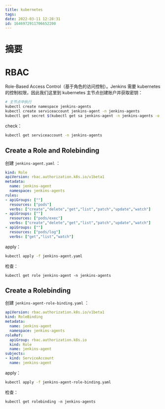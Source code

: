 ```yaml
---
title: kubernetes
tags: 
date: 2022-03-11 12:28:31
id: 1646972911706652200
---
```

# 摘要



# RBAC

Role-Based Access Control（基于角色的访问控制）。Jenkins 需要 kubernetes 的控制权限，因此我们这里到 kubernetes 主节点创建账户并获取密钥：

```sh
# 主节点中执行
kubectl create namespace jenkins-agents
kubectl create serviceaccount jenkins-agent -n jenkins-agents
kubectl get secret $(kubectl get sa jenkins-agent -n jenkins-agents -o jsonpath={.secrets[0].name}) -n jenkins-agents -o jsonpath={.data.token} | base64 --decode
```

check：

```sh
kubectl get serviceaccount -n jenkins-agents
```



## Create a Role and Rolebinding



创建 `jenkins-agent.yaml` ：

```yaml
kind: Role
apiVersion: rbac.authorization.k8s.io/v1beta1
metadata:
  name: jenkins-agent
  namespace: jenkins-agents
rules:
- apiGroups: [""]
  resources: ["pods"]
  verbs: ["create","delete","get","list","patch","update","watch"]
- apiGroups: [""]
  resources: ["pods/exec"]
  verbs: ["create","delete","get","list","patch","update","watch"]
- apiGroups: [""]
  resources: ["pods/log"]
  verbs: ["get","list","watch"]

```

apply：

```sh
kubectl apply -f jenkins-agent.yaml
```

检查：

```
kubectl get role jenkins-agent -n jenkins-agents
```

## Create a Rolebinding

创建 `jenkins-agent-role-binding.yaml` ：

```yaml
apiVersion: rbac.authorization.k8s.io/v1beta1
kind: RoleBinding
metadata:
  name: jenkins-agent
  namespace: jenkins-agents
roleRef:
  apiGroup: rbac.authorization.k8s.io
  kind: Role
  name: jenkins-agent
subjects:
- kind: ServiceAccount
  name: jenkins-agent

```

apply：

```sh
kubectl apply -f jenkins-agent-role-binding.yaml
```

检查：

```
kubectl get rolebinding -n jenkins-agents
```





